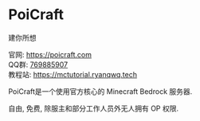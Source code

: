 # PoiCraft

建你所想

官网: <https://poicraft.com>  
QQ群: [769885907](https://jq.qq.com/?_wv=1027&k=5UqznJs)  
教程站: <https://mctutorial.ryanqwq.tech>  

PoiCraft是一个使用官方核心的 Minecraft Bedrock 服务器.  

自由, 免费, 除服主和部分工作人员外无人拥有 OP 权限. 
